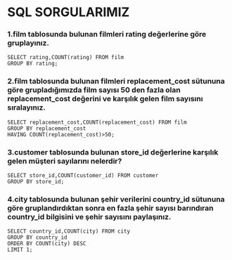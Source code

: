# SQL SORGULARIMIZ

### 1.film tablosunda bulunan filmleri rating değerlerine göre gruplayınız.
```
SELECT rating,COUNT(rating) FROM film
GROUP BY rating;
```
### 2.film tablosunda bulunan filmleri replacement_cost sütununa göre grupladığımızda film sayısı 50 den fazla olan replacement_cost değerini ve karşılık gelen film sayısını sıralayınız.
```
SELECT replacement_cost,COUNT(replacement_cost) FROM film
GROUP BY replacement_cost
HAVING COUNT(replacement_cost)>50;
```
### 3.customer tablosunda bulunan store_id değerlerine karşılık gelen müşteri sayılarını nelerdir?
```
SELECT store_id,COUNT(customer_id) FROM customer
GROUP BY store_id;
```
### 4.city tablosunda bulunan şehir verilerini country_id sütununa göre gruplandırdıktan sonra en fazla şehir sayısı barındıran country_id bilgisini ve şehir sayısını paylaşınız.
```
SELECT country_id,COUNT(city) FROM city
GROUP BY country_id
ORDER BY COUNT(city) DESC
LIMIT 1;
```
